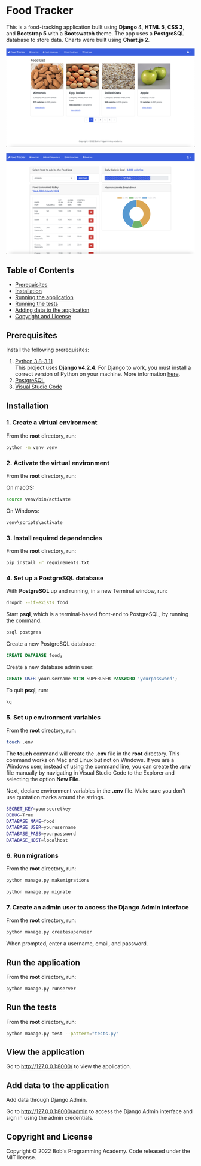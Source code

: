 # Food Tracker

This is a food-tracking application built using **Django 4**, **HTML 5**, **CSS 3**, and **Bootstrap 5** with a **Bootswatch** theme. The app uses a **PostgreSQL** database to store data. Charts were built using **Chart.js 2**.

![plot](https://github.com/BobsProgrammingAcademy/Food-Tracker-Django-Bootstrap/blob/main/static/images/FoodList.png?raw=true)

![plot](https://github.com/BobsProgrammingAcademy/Food-Tracker-Django-Bootstrap/blob/main/static/images/FoodLog.png?raw=true)


## Table of Contents

- [Prerequisites](#prerequisites)
- [Installation](#installation)
- [Running the application](#run-the-application)
- [Running the tests](#run-the-tests)
- [Adding data to the application](#add-data-to-the-application)
- [Copyright and License](#copyright-and-license)


## Prerequisites

Install the following prerequisites:

1. [Python 3.8-3.11](https://www.python.org/downloads/)
<br> This project uses **Django v4.2.4**. For Django to work, you must install a correct version of Python on your machine. More information [here](https://django.readthedocs.io/en/stable/faq/install.html).
2. [PostgreSQL](https://www.postgresql.org/download/)
3. [Visual Studio Code](https://code.visualstudio.com/download)


## Installation

### 1. Create a virtual environment

From the **root** directory, run:

```bash
python -m venv venv
```

### 2. Activate the virtual environment

From the **root** directory, run:

On macOS:

```bash
source venv/bin/activate
```

On Windows:

```bash
venv\scripts\activate
```

### 3. Install required dependencies

From the **root** directory, run:

```bash
pip install -r requirements.txt
```

### 4. Set up a PostgreSQL database

With **PostgreSQL** up and running, in a new Terminal window, run:

```bash
dropdb --if-exists food
```

Start **psql**, which is a terminal-based front-end to PostgreSQL, by running the command:

```bash
psql postgres
```

Create a new PostgreSQL database:

```sql
CREATE DATABASE food;
```

Create a new database admin user:

```sql
CREATE USER yourusername WITH SUPERUSER PASSWORD 'yourpassword';
```

To quit **psql**, run:

```bash
\q
```

### 5. Set up environment variables

From the **root** directory, run:

```bash
touch .env
```

The **touch** command will create the **.env** file in the **root** directory. This command works on Mac and Linux but not on Windows. If you are a Windows user, instead of using the command line, you can create the **.env** file manually by navigating in Visual Studio Code to the Explorer and selecting the option **New File**.

Next, declare environment variables in the **.env** file. Make sure you don't use quotation marks around the strings.

```bash
SECRET_KEY=yoursecretkey
DEBUG=True
DATABASE_NAME=food
DATABASE_USER=yourusername
DATABASE_PASS=yourpassword
DATABASE_HOST=localhost
```

### 6. Run migrations

From the **root** directory, run:

```bash
python manage.py makemigrations
```

```bash
python manage.py migrate
```

### 7. Create an admin user to access the Django Admin interface

From the **root** directory, run:

```bash
python manage.py createsuperuser
```

When prompted, enter a username, email, and password.

## Run the application

From the **root** directory, run:

```bash
python manage.py runserver
```

## Run the tests

From the **root** directory, run:

```bash
python manage.py test --pattern="tests.py"

```

## View the application

Go to http://127.0.0.1:8000/ to view the application.

## Add data to the application

Add data through Django Admin.

Go to http://127.0.0.1:8000/admin to access the Django Admin interface and sign in using the admin credentials.

## Copyright and License

Copyright © 2022 Bob's Programming Academy. Code released under the MIT license.
